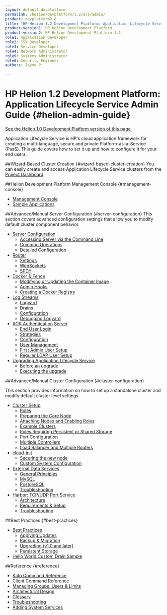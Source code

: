 ```yaml
---
layout: default-devplatform
permalink: /helion/devplatform/1.2/als/admin/
product: devplatform2.0
title: "HP Helion 1.2 Development Platform: Application Lifecycle Service Admin Guide "
product-version1: HP Helion Development Platform
product-version2: HP Helion Development Platform 1.1
role1: Application Developer
role2: ISV Developer 
role3: Service Developer
role4: Network Administrator
role5: Systems Administrator 
role6: Security Engineer
authors: Jayme P

---
```

<!--UNDER REVISION-->

# HP Helion 1.2 Development Platform: Application Lifecycle Service Admin Guide {#helion-admin-guide}
[See the Helion 1.0 Development Platform version of this page](/als/v1/admin/)

Application Lifecycle Service is HP's cloud application framework for creating a
multi-language, secure and private Platform-as-a-Service (PaaS). This
guide covers how to set it up and how to configure it for your end
users.

##Wizard-Based Cluster Creation {#wizard-based-cluster-creation}
You can easily create and access Application Lifecycle Service clusters from the [Project Dashboard](/helion/devplatform/1.2/deploy/)       


##Helion Development Platform Management Console {#management-console}

-   [Management Console](/helion/devplatform/1.2/als/user/console/#management-console)
-   [Sample Applications](console/app-store)

##Advanced/Manual Server Configuration {#server-configuration}
This section covers advanced configuration settings that allow you to modify default cluster component behavior. 

-   [Server Configuration](/helion/devplatform/1.2/als/admin/server/)
    -   [Accessing Server via the Command
        Line](/helion/devplatform/1.2/als/admin/server/#accessing-server-via-the-command-line)
    -   [Common Operations](/helion/devplatform/1.2/als/admin/server/#common-operations)
    -   [Detailed
        Configuration](/helion/devplatform/1.2/als/admin/server/#detailed-configuration)
-   [Router](/helion/devplatform/1.2/als/admin/server/router/)
    -   [Settings](/helion/devplatform/1.2/als/admin/server/router/#settings)
    -   [WebSockets](/helion/devplatform/1.2/als/admin/server/router/#websockets)
    -   [SPDY](/helion/devplatform/1.2/als/admin/server/router/#router-spdy)
-   [Docker & Fence](/helion/devplatform/1.2/als/admin/server/docker/)
    -   [Modifying or Updating the Container
        Image](/helion/devplatform/1.2/als/admin/server/docker/#modifying-or-updating-the-container-image)
    -   [Admin Hooks](/helion/devplatform/1.2/als/admin/server/docker/#admin-hooks)
    -   [Creating a Docker
        Registry](/helion/devplatform/1.2/als/admin/server/docker/#creating-a-docker-registry)
-   [Log Streams](/helion/devplatform/1.2/als/admin/server/logging/)
    -   [Logyard](/helion/devplatform/1.2/als/admin/server/logging/#logyard)
    -   [Drains](/helion/devplatform/1.2/als/admin/server/logging/#drains)
    -   [Configuration](/helion/devplatform/1.2/als/admin/server/logging/#configuration)
    -   [Debugging Logyard](/helion/devplatform/1.2/als/admin/server/logging/#debugging-logyard)
-   [AOK Authentication Server](/helion/devplatform/1.2/als/admin/server/aok/)
    -   [End User Login](/helion/devplatform/1.2/als/admin/server/aok/#end-user-login)
    -   [Strategies](/helion/devplatform/1.2/als/admin/server/aok/#strategies)
    -   [Configuration](/helion/devplatform/1.2/als/admin/server/aok/#configuration)
    -   [User Management](/helion/devplatform/1.2/als/admin/server/aok/#user-management)
    -   [First Admin User Setup](/helion/devplatform/1.2/als/admin/server/aok/#first-admin-user-setup)
    -   [Regular LDAP User
        Setup](/helion/devplatform/1.2/als/admin/server/aok/#regular-ldap-user-setup)
-   [Upgrading Application Lifecycle Service](/helion/devplatform/1.2/als/admin/server/upgrade/)
    -   [Before an upgrade](/helion/devplatform/1.2/als/admin/server/upgrade/#before-an-upgrade)
    -   [Executing the
        upgrade](/helion/devplatform/1.2/als/admin/server/upgrade/#executing-the-upgrade)

##Advanced/Manual Cluster Configuration {#cluster-configuration}

This section provides information on how to set up a standalone cluster and modify default cluster level settings.

-   [Cluster Setup](/helion/devplatform/1.2/als/admin/cluster/)
    -   [Roles](/helion/devplatform/1.2/als/admin/cluster/#roles)
    -   [Preparing the Core
        Node](/helion/devplatform/1.2/als/admin/cluster/#preparing-the-core-node)
    -   [Attaching Nodes and Enabling
        Roles](/helion/devplatform/1.2/als/admin/cluster/#attaching-nodes-and-enabling-roles)
    -   [Example Clusters](/helion/devplatform/1.2/als/admin/cluster/#example-clusters)
    -   [Roles Requiring Persistent or Shared
        Storage](/helion/devplatform/1.2/als/admin/cluster/#roles-requiring-persistent-or-shared-storage)
    -   [Port Configuration](/helion/devplatform/1.2/als/admin/cluster/#port-configuration)
    -   [Multiple Controllers](/helion/devplatform/1.2/als/admin/cluster/#multiple-controllers)
    -   [Load Balancer and Multiple
        Routers](/helion/devplatform/1.2/als/admin/cluster/#load-balancer-and-multiple-routers)
-   [cloud-init](/helion/devplatform/1.2/als/admin/cluster/cloud-init/)
    -   [Securing the new
        node](/helion/devplatform/1.2/als/admin/cluster/cloud-init/#securing-the-new-node)
    -   [Custom System
        Configuration](/helion/devplatform/1.2/als/admin/cluster/cloud-init/#custom-system-configuration)
-   [External Data Services](/helion/devplatform/1.2/als/admin/cluster/external-db/)
    -   [General
        Principles](/helion/devplatform/1.2/als/admin/cluster/external-db/#general-principles)
    -   [MySQL](/helion/devplatform/1.2/als/admin/cluster/external-db/#mysql)
    -   [PostgreSQL](/helion/devplatform/1.2/als/admin/cluster/external-db/#postgresql)
    -   [Troubleshooting](/helion/devplatform/1.2/als/admin/cluster/external-db/#troubleshooting)
-   [Harbor: TCP/UDP Port Service](/helion/devplatform/1.2/als/admin/cluster/harbor/)
    -   [Architecture](/helion/devplatform/1.2/als/admin/cluster/harbor/#architecture)
    -   [Requirements & Setup](/helion/devplatform/1.2/als/admin/cluster/harbor/#requirements-setup)
    -   [Troubleshooting](/helion/devplatform/1.2/als/admin/cluster/harbor/#troubleshooting)

##Best Practices {#best-practices}

-   [Best Practices](/helion/devplatform/1.2/als/admin/best-practices/)
    -   [Applying Updates](/helion/devplatform/1.2/als/admin/best-practices/#applying-updates)
    -   [Backup & Migration](/helion/devplatform/1.2/als/admin/best-practices/#backup-migration)
    -   [Upgrading (v1.0 and
        later)](/helion/devplatform/1.2/als/admin/best-practices/#upgrade)
	- [Persistent
        Storage](/helion/devplatform/1.2/als/admin/best-practices/#storage)
- [Hello World Custom Drain Sample](/helion/devplatform/1.2/als/admin/best-practices/logging-examples/#hello-world-custom-drain)

##Reference {#reference}
-   [Kato Command Reference](/helion/devplatform/1.2/als/admin/reference/kato-ref/)
-   [Client Command Reference](/helion/devplatform/1.2/als/user/reference/client-ref/)
-   [Managing Groups, Users & Limits](/helion/devplatform/1.2/als/user/deploy/orgs-spaces/#orgs-spaces)
-   [Architectural Design](/helion/devplatform/1.2/als/admin/reference/architecture/)
-   [Glossary](/helion/devplatform/1.2/als/user/reference/glossary/)
-   [Troubleshooting](/helion/devplatform/1.2/als/admin/reference/troubleshoot/)
-   [Adding System Services](/helion/devplatform/1.2/als/admin/reference/add-service/)

